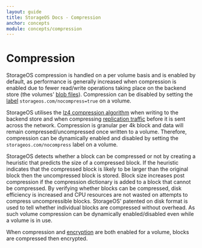 ```yaml
---
layout: guide
title: StorageOS Docs - Compression
anchor: concepts
module: concepts/compression
---
```


# Compression

StorageOS compression is handled on a per volume basis and is enabled by
default, as performance is generally increased when compression is enabled due
to fewer read/write operations taking place on the backend store (the volumes'
[blob files](/docs/concepts/volumes#blob-files)). Compression can be disabled
by setting the [label](/docs/reference/labels) `storageos.com/nocompress=true`
on a volume.

StorageOS utilises the [lz4 compression algorithm](https://lz4.github.io/lz4/)
when writing to the backend store and when compressing [replication
traffic](/docs/concepts/replication) before it is sent across the network.
Compression is granular per 4k block and data will remain
compressed/uncompressed once written to a volume. Therefore, compression can be
dynamically enabled and disabled by setting the `storageos.com/nocompress`
label on a volume.

StorageOS detects whether a block can be compressed or not by creating a
heuristic that predicts the size of a compressed block. If the heuristic
indicates that the compressed block is likely to be larger than the
original block then the uncompressed block is stored. Block size increases post
compression if the compression dictionary is added to a block that cannot be
compressed. By verifying whether blocks can be compressed, disk efficiency is
increased and CPU resources are not wasted on attempts to compress
uncompressible blocks. StorageOS' patented on disk format is used to tell
whether individual blocks are compressed without overhead. As such volume
compression can be dynamically enabled/disabled even while a volume is in use.

When compression and [encryption](/docs/concepts/encryption) are both enabled
for a volume, blocks are compressed then encrypted.



